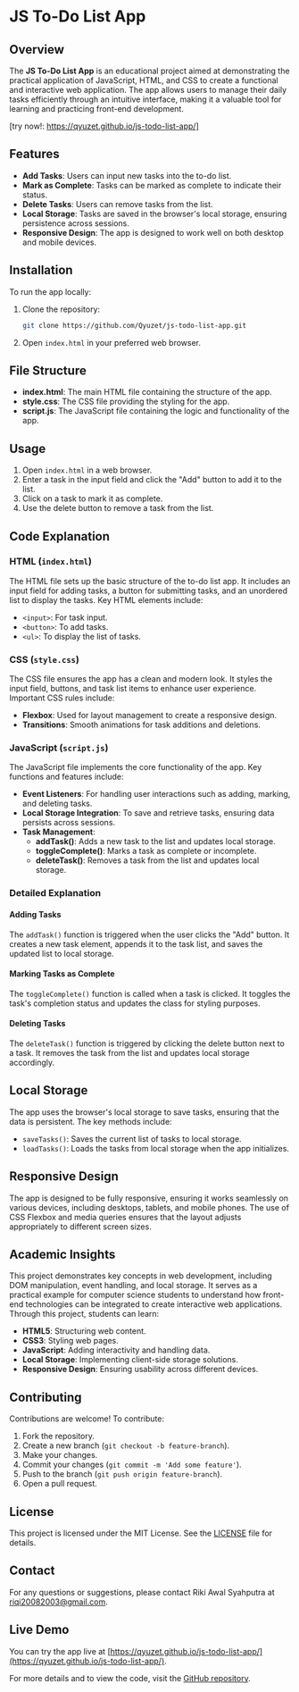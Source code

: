 # JS To-Do List App

## Overview

The **JS To-Do List App** is an educational project aimed at demonstrating the practical application of JavaScript, HTML, and CSS to create a functional and interactive web application. The app allows users to manage their daily tasks efficiently through an intuitive interface, making it a valuable tool for learning and practicing front-end development. 

[try now!: https://qyuzet.github.io/js-todo-list-app/]

## Features

- **Add Tasks**: Users can input new tasks into the to-do list.
- **Mark as Complete**: Tasks can be marked as complete to indicate their status.
- **Delete Tasks**: Users can remove tasks from the list.
- **Local Storage**: Tasks are saved in the browser's local storage, ensuring persistence across sessions.
- **Responsive Design**: The app is designed to work well on both desktop and mobile devices.

## Installation

To run the app locally:

1. Clone the repository:
    ```bash
    git clone https://github.com/Qyuzet/js-todo-list-app.git
    ```
2. Open `index.html` in your preferred web browser.

## File Structure

- **index.html**: The main HTML file containing the structure of the app.
- **style.css**: The CSS file providing the styling for the app.
- **script.js**: The JavaScript file containing the logic and functionality of the app.

## Usage

1. Open `index.html` in a web browser.
2. Enter a task in the input field and click the "Add" button to add it to the list.
3. Click on a task to mark it as complete.
4. Use the delete button to remove a task from the list.

## Code Explanation

### HTML (`index.html`)

The HTML file sets up the basic structure of the to-do list app. It includes an input field for adding tasks, a button for submitting tasks, and an unordered list to display the tasks. Key HTML elements include:

- `<input>`: For task input.
- `<button>`: To add tasks.
- `<ul>`: To display the list of tasks.

### CSS (`style.css`)

The CSS file ensures the app has a clean and modern look. It styles the input field, buttons, and task list items to enhance user experience. Important CSS rules include:

- **Flexbox**: Used for layout management to create a responsive design.
- **Transitions**: Smooth animations for task additions and deletions.

### JavaScript (`script.js`)

The JavaScript file implements the core functionality of the app. Key functions and features include:

- **Event Listeners**: For handling user interactions such as adding, marking, and deleting tasks.
- **Local Storage Integration**: To save and retrieve tasks, ensuring data persists across sessions.
- **Task Management**:
  - **addTask()**: Adds a new task to the list and updates local storage.
  - **toggleComplete()**: Marks a task as complete or incomplete.
  - **deleteTask()**: Removes a task from the list and updates local storage.

### Detailed Explanation

#### Adding Tasks
The `addTask()` function is triggered when the user clicks the "Add" button. It creates a new task element, appends it to the task list, and saves the updated list to local storage.

#### Marking Tasks as Complete
The `toggleComplete()` function is called when a task is clicked. It toggles the task's completion status and updates the class for styling purposes.

#### Deleting Tasks
The `deleteTask()` function is triggered by clicking the delete button next to a task. It removes the task from the list and updates local storage accordingly.

## Local Storage

The app uses the browser's local storage to save tasks, ensuring that the data is persistent. The key methods include:

- `saveTasks()`: Saves the current list of tasks to local storage.
- `loadTasks()`: Loads the tasks from local storage when the app initializes.

## Responsive Design

The app is designed to be fully responsive, ensuring it works seamlessly on various devices, including desktops, tablets, and mobile phones. The use of CSS Flexbox and media queries ensures that the layout adjusts appropriately to different screen sizes.

## Academic Insights

This project demonstrates key concepts in web development, including DOM manipulation, event handling, and local storage. It serves as a practical example for computer science students to understand how front-end technologies can be integrated to create interactive web applications. Through this project, students can learn:

- **HTML5**: Structuring web content.
- **CSS3**: Styling web pages.
- **JavaScript**: Adding interactivity and handling data.
- **Local Storage**: Implementing client-side storage solutions.
- **Responsive Design**: Ensuring usability across different devices.

## Contributing

Contributions are welcome! To contribute:

1. Fork the repository.
2. Create a new branch (`git checkout -b feature-branch`).
3. Make your changes.
4. Commit your changes (`git commit -m 'Add some feature'`).
5. Push to the branch (`git push origin feature-branch`).
6. Open a pull request.

## License

This project is licensed under the MIT License. See the [LICENSE](https://github.com/Qyuzet/js-todo-list-app/blob/main/LICENSE) file for details.

## Contact

For any questions or suggestions, please contact Riki Awal Syahputra at [riqi20082003@gmail.com](mailto:riqi20082003@gmail.com).

## Live Demo

You can try the app live at [https://qyuzet.github.io/js-todo-list-app/](https://qyuzet.github.io/js-todo-list-app/).

For more details and to view the code, visit the [GitHub repository](https://github.com/Qyuzet/js-todo-list-app).
